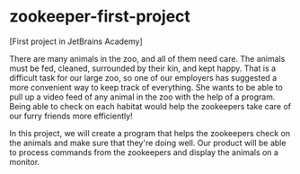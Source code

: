 # zookeeper-first-project

[First project in JetBrains Academy]

There are many animals in the zoo, and all of them need care. The animals must be fed, cleaned, surrounded by their kin, and kept happy. That is a difficult task for our large zoo, so one of our employers has suggested a more convenient way to keep track of everything. She wants to be able to pull up a video feed of any animal in the zoo with the help of a program. Being able to check on each habitat would help the zookeepers take care of our furry friends more efficiently!

In this project, we will create a program that helps the zookeepers check on the animals and make sure that they're doing well. Our product will be able to process commands from the zookeepers and display the animals on a monitor.
